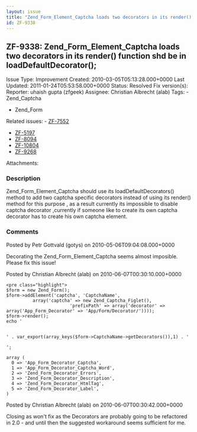 ```yaml
---
layout: issue
title: "Zend_Form_Element_Captcha loads two decorators in its render() function shd be in loadDefaultDecorator();"
id: ZF-9338
---
```


ZF-9338: Zend\_Form\_Element\_Captcha loads two decorators in its render() function shd be in loadDefaultDecorator();
---------------------------------------------------------------------------------------------------------------------

 Issue Type: Improvement Created: 2010-03-05T05:13:28.000+0000 Last Updated: 2011-01-24T05:53:58.000+0000 Status: Resolved Fix version(s): 
 Reporter:  uhaish gupta (zfgeek)  Assignee:  Christian Albrecht (alab)  Tags: - Zend\_Captcha
- Zend\_Form
 
 Related issues: - [ZF-7552](/issues/browse/ZF-7552)
- [ZF-5197](/issues/browse/ZF-5197)
- [ZF-8094](/issues/browse/ZF-8094)
- [ZF-10804](/issues/browse/ZF-10804)
- [ZF-9268](/issues/browse/ZF-9268)
 
 Attachments: 
### Description

Zend\_Form\_Element\_Captcha should use its loadDefaultDecorators() method to add two captcha specific decorators instead of using its render() method for this purpose , as a result currently its impossible to disable captcha decorator ,currently if someone like to create its own captcha decorator has to create his own captcha element.

 

 

### Comments

Posted by Petr Gottvald (gotys) on 2010-05-06T09:04:08.000+0000

Decorating the Zend\_Form\_Element\_Captcha seems almost imposible. Please fix this issue!

 

 

Posted by Christian Albrecht (alab) on 2010-06-07T00:30:10.000+0000

 
    <pre class="highlight">
    $form = new Zend_Form();
    $form->addElement('captcha', 'CaptchaName',
              array('captcha' => new Zend_Captcha_Figlet(),
                            'prefixPath' => array('decorator' => array('App_Form_Decorator' => 'App/Form/Decorator/'))));
    $form->render();
    echo '


    ' . var_export(array_keys($form->CaptchaName->getDecorators()),1) . '

    ';
    
    array (
      0 => 'App_Form_Decorator_Captcha',
      1 => 'App_Form_Decorator_Captcha_Word',
      2 => 'Zend_Form_Decorator_Errors',
      3 => 'Zend_Form_Decorator_Description',
      4 => 'Zend_Form_Decorator_HtmlTag',
      5 => 'Zend_Form_Decorator_Label',
    )

 

 

Posted by Christian Albrecht (alab) on 2010-06-07T00:30:42.000+0000

Closing as won't fix as the Decorators are probably going to be refactored in 2.0 - and until then the suggested workaround seems sufficient for me.

 

 